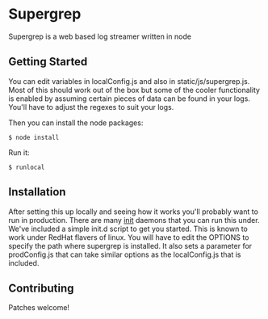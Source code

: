 # Supergrep

Supergrep is a web based log streamer written in node

## Getting Started

You can edit variables in localConfig.js and also in static/js/supergrep.js. Most of this should work out of the box but some of the cooler functionality is enabled by assuming certain pieces of data can be found in your logs.  You'll have to adjust the regexes to suit your logs.

Then you can install the node packages:

    $ node install

Run it:

    $ runlocal

## Installation

After setting this up locally and seeing how it works you'll probably want to run in production. There are many [init](http://en.wikipedia.org/wiki/Init) daemons that you can run this under. We've included a simple init.d script to get you started. This is known to work under RedHat flavers of linux. You will have to edit the OPTIONS to specify the path where supergrep is installed.  It also sets a parameter for prodConfig.js that can take similar options as the localConfig.js that is included.

## Contributing

Patches welcome!
